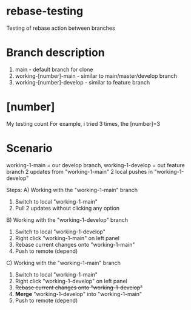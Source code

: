 # rebase-testing
Testing of rebase action between branches

# Branch description
1. main - default branch for clone
2. working-[number]-main - similar to main/master/develop branch
3. working-[number]-develop - similar to feature branch

# [number]
My testing count
For example, i tried 3 times, the [number]=3

# Scenario
working-1-main = our develop branch, working-1-develop = out feature branch
2 updates from "working-1-main"
2 local pushes in "working-1-develop"

Steps:
A) Working with the "working-1-main" branch
1. Switch to local "working-1-main"
2. Pull 2 updates without clicking any option

B) Working with the "working-1-develop" branch
1. Switch to local "working-1-develop"
2. Right click "working-1-main" on left panel
3. Rebase current changes onto "working-1-main"
4. Push to remote (depend)

C) Working with the "working-1-main" branch
1. Switch to local "working-1-main"
2. Right click "working-1-develop" on left panel
3. ~~Rebase current changes onto "working-1-develop"~~
4. **Merge** "working-1-develop" into "working-1-main"
5. Push to remote (depend)


